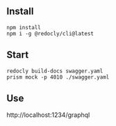 ## Install

```shell
npm install
npm i -g @redocly/cli@latest
```

## Start

```shell
redocly build-docs swagger.yaml
prism mock -p 4010 ./swagger.yaml
```

## Use

http://localhost:1234/graphql